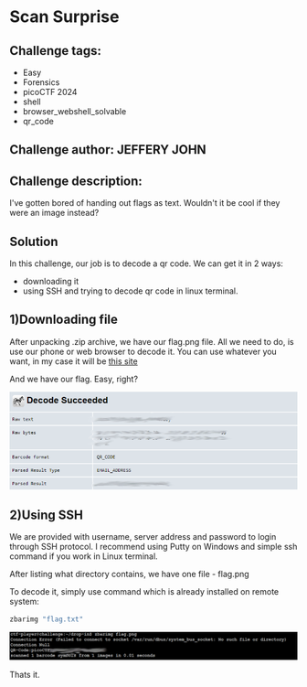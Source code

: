 # Scan Surprise
## Challenge tags:
- Easy
- Forensics
- picoCTF 2024
- shell
- browser_webshell_solvable
- qr_code

## Challenge author: JEFFERY JOHN
## Challenge description:
I've gotten bored of handing out flags as text. Wouldn't it be cool if they were an image instead?


## Solution
In this challenge, our job is to decode a qr code. We can get it in 2 ways:
- downloading it
- using SSH and trying to decode qr code in linux terminal.

## 1)Downloading file
After unpacking .zip archive, we have our flag.png file.
All we need to do, is use our phone or web browser to decode it. You can use whatever you want, in my case it will be [this site](https://zxing.org/w/decode.jspx)

And we have our flag. Easy, right?

![image missing?](./content/scan_surprise_01.png)

## 2)Using SSH
We are provided with username, server address and password to login through SSH protocol. I recommend using Putty on Windows and simple ssh command if you work in Linux terminal.

After listing what directory contains, we have one file - flag.png

To decode it, simply use command which is already installed on remote system:

```bash
zbarimg "flag.txt"
```

![image missing?](./content/scan_surprise_02.PNG)

Thats it. 


